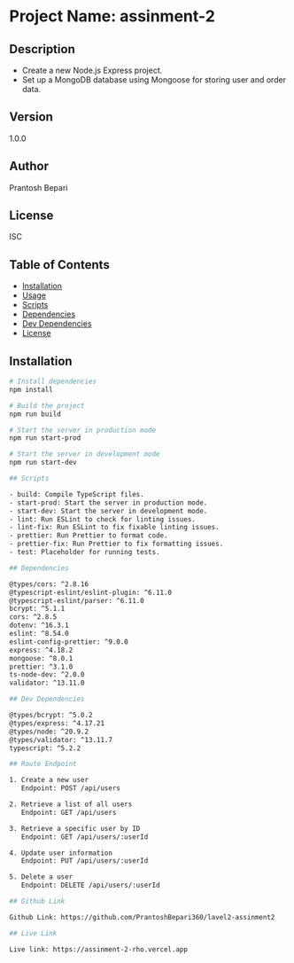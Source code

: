 # Project Name: assinment-2

## Description

- Create a new Node.js Express project.
- Set up a MongoDB database using Mongoose for storing user and order data.

## Version

1.0.0

## Author

Prantosh Bepari

## License

ISC

## Table of Contents

- [Installation](#installation)
- [Usage](#usage)
- [Scripts](#scripts)
- [Dependencies](#dependencies)
- [Dev Dependencies](#dev-dependencies)
- [License](#license)

## Installation

```bash
# Install dependencies
npm install

# Build the project
npm run build

# Start the server in production mode
npm run start-prod

# Start the server in development mode
npm run start-dev

## Scripts

- build: Compile TypeScript files.
- start-prod: Start the server in production mode.
- start-dev: Start the server in development mode.
- lint: Run ESLint to check for linting issues.
- lint-fix: Run ESLint to fix fixable linting issues.
- prettier: Run Prettier to format code.
- prettier-fix: Run Prettier to fix formatting issues.
- test: Placeholder for running tests.

## Dependencies

@types/cors: ^2.8.16
@typescript-eslint/eslint-plugin: ^6.11.0
@typescript-eslint/parser: ^6.11.0
bcrypt: ^5.1.1
cors: ^2.8.5
dotenv: ^16.3.1
eslint: ^8.54.0
eslint-config-prettier: ^9.0.0
express: ^4.18.2
mongoose: ^8.0.1
prettier: ^3.1.0
ts-node-dev: ^2.0.0
validator: ^13.11.0

## Dev Dependencies

@types/bcrypt: ^5.0.2
@types/express: ^4.17.21
@types/node: ^20.9.2
@types/validator: ^13.11.7
typescript: ^5.2.2

## Route Endpoint

1. Create a new user
   Endpoint: POST /api/users

2. Retrieve a list of all users
   Endpoint: GET /api/users

3. Retrieve a specific user by ID
   Endpoint: GET /api/users/:userId

4. Update user information
   Endpoint: PUT /api/users/:userId

5. Delete a user
   Endpoint: DELETE /api/users/:userId

## Github Link

Github Link: https://github.com/PrantoshBepari360/lavel2-assinment2

## Live Link

Live link: https://assinment-2-rho.vercel.app
```
